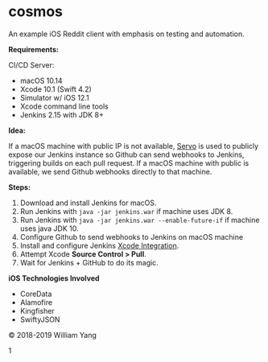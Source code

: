 # cosmos
An example iOS Reddit client with emphasis on testing and automation.

__Requirements:__

CI/CD Server: 

* macOS 10.14
* Xcode 10.1 (Swift 4.2) 
* Simulator w/ iOS 12.1
* Xcode command line tools
* Jenkins 2.15 with JDK 8+

__Idea:__

If a macOS machine with public IP is not available, [Servo](http://serveo.net) is used to publicly expose our Jenkins instance so Github can send webhooks to Jenkins, triggering builds on each pull request. If a macOS machine with public is available, we send Github webhooks directly to that machine. 

__Steps:__

1. Download and install Jenkins for macOS. 
2. Run Jenkins with ```java -jar jenkins.war``` if machine uses JDK 8.
3. Run Jenkins with ```java -jar jenkins.war --enable-future-if``` if machine uses java JDK 10.
4. Configure Github to send webhooks to Jenkins on macOS machine
7. Install and configure Jenkins [Xcode Integration](https://plugins.jenkins.io/xcode-plugin).
8. Attempt Xcode __Source Control > Pull__.
9. Wait for Jenkins + GitHub to do its magic.

__iOS Technologies Involved__

* CoreData 
* Alamofire 
* Kingfisher
* SwiftyJSON

© 2018-2019 William Yang

1












